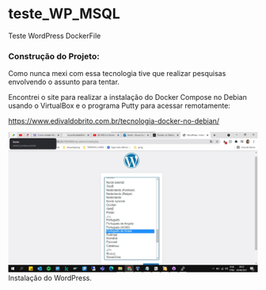 # teste_WP_MSQL
Teste WordPress DockerFile

### Construção do Projeto:

Como nunca mexi com essa tecnologia tive que realizar pesquisas envolvendo o assunto para tentar.

Encontrei o site para realizar a instalação do Docker Compose no Debian usando o VirtualBox e o programa Putty para acessar remotamente:

https://www.edivaldobrito.com.br/tecnologia-docker-no-debian/

![alt text](https://raw.githubusercontent.com/brunofurtado9/teste_WP_MSQL/main/screenshots/1%20-%20Instalando%20o%20WordPress.jpg) Instalação do WordPress.

